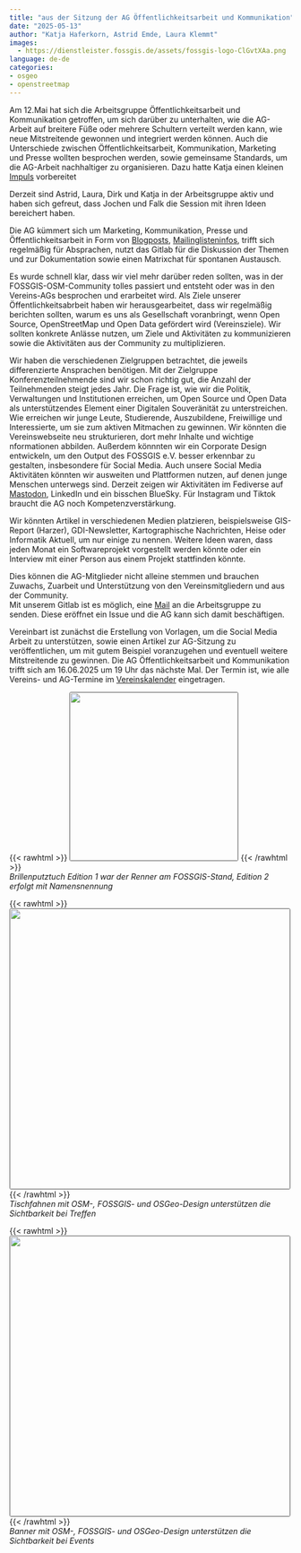 ```yaml
---
title: "aus der Sitzung der AG Öffentlichkeitsarbeit und Kommunikation"
date: "2025-05-13"
author: "Katja Haferkorn, Astrid Emde, Laura Klemmt"
images:
  - https://dienstleister.fossgis.de/assets/fossgis-logo-ClGvtXAa.png
language: de-de
categories:
- osgeo
- openstreetmap
---
```


Am 12.Mai hat sich die Arbeitsgruppe Öffentlichkeitsarbeit und Kommunikation getroffen, um sich darüber zu unterhalten, wie die AG-Arbeit auf breitere Füße oder mehrere Schultern verteilt werden kann, wie neue Mitstreitende gewonnen und integriert werden können. 
Auch die Unterschiede zwischen Öffentlichkeitsarbeit, Kommunikation, Marketing und Presse wollten besprochen werden, sowie gemeinsame Standards, um die AG-Arbeit nachhaltiger zu organisieren.
Dazu hatte Katja einen kleinen [Impuls](https://pad.lorenz.lu/p/rdbv_qFWb#) vorbereitet

Derzeit sind Astrid, Laura, Dirk und Katja in der Arbeitsgruppe aktiv und haben sich gefreut, dass Jochen und Falk die Session mit ihren Ideen bereichert haben.

Die AG kümmert sich um Marketing, Kommunikation, Presse und Öffentlichkeitsarbeit in Form von [Blogposts](https://fossgis.de/), [Mailinglisteninfos](https://lists.fossgis.de/pipermail/fossgis-talk-liste/), trifft sich regelmäßig für Absprachen, nutzt das Gitlab für die Diskussion der Themen und zur Dokumentation sowie einen Matrixchat für spontanen Austausch.

Es wurde schnell klar, dass wir viel mehr darüber reden sollten, was in der FOSSGIS-OSM-Community tolles passiert und entsteht oder was in den Vereins-AGs besprochen und erarbeitet wird. 
Als Ziele unserer Öffentlichkeitsabrbeit haben wir herausgearbeitet, dass wir regelmäßig berichten sollten, warum es uns als Gesellschaft voranbringt, wenn Open Source, OpenStreetMap und Open Data gefördert wird (Vereinsziele). Wir sollten konkrete Anlässe nutzen, um Ziele und Aktivitäten zu kommunizieren sowie die Aktivitäten aus der Community zu multiplizieren.

Wir haben die verschiedenen Zielgruppen betrachtet, die jeweils differenzierte Ansprachen benötigen. Mit der Zielgruppe Konferenzteilnehmende sind wir schon richtig gut, die Anzahl der Teilnehmenden steigt jedes Jahr. 
Die Frage ist, wie wir die Politik, Verwaltungen und Institutionen erreichen, um Open Source und Open Data als unterstützendes Element einer Digitalen Souveränität zu unterstreichen. Wie erreichen wir junge Leute, Studierende, Auszubildene, Freiwillige und Interessierte, um sie zum aktiven Mitmachen zu gewinnen.
Wir könnten die Vereinswebseite neu strukturieren, dort mehr Inhalte und wichtige nformationen abbilden. Außerdem könnnten wir ein Corporate Design entwickeln, um den Output des FOSSGIS e.V. besser erkennbar zu gestalten, insbesondere für Social Media. Auch unsere Social Media Aktivitäten könnten wir ausweiten und Plattformen nutzen, auf denen junge Menschen unterwegs sind. Derzeit zeigen wir Aktivitäten im Fediverse auf [Mastodon](https://mastodon.online/@FOSSGISeV), LinkedIn und ein bisschen BlueSky. Für Instagram und Tiktok braucht die AG noch Kompetenzverstärkung. 

Wir könnten Artikel in verschiedenen Medien platzieren, beispielsweise GIS-Report (Harzer), GDI-Newsletter, Kartographische Nachrichten, Heise oder Informatik Aktuell, um nur einige zu nennen.
Weitere Ideen waren, dass jeden Monat ein Softwareprojekt vorgestellt werden könnte oder ein Interview mit einer Person aus einem Projekt stattfinden könnte.

Dies können die AG-Mitglieder nicht alleine stemmen und brauchen Zuwachs, Zuarbeit und Unterstützung von den Vereinsmitgliedern und aus der Community.   
Mit unserem Gitlab ist es möglich, eine [Mail](gitlab+verein-kommunikation-22-issue-@fossgis.de) an die Arbeitsgruppe zu senden. Diese eröffnet ein Issue und die AG kann sich damit beschäftigen.

Vereinbart ist zunächst die Erstellung von Vorlagen, um die Social Media Arbeit zu unterstützen, sowie einen Artikel zur AG-Sitzung zu veröffentlichen, um mit gutem Beispiel voranzugehen und eventuell weitere Mitstreitende zu gewinnen.
Die AG Öffentlichkeitsarbeit und Kommunikation trifft sich am 16.06.2025 um 19 Uhr das nächste Mal. Der Termin ist, wie alle Vereins- und AG-Termine im [Vereinsḱalender](https://fossgis.de/aktivit%C3%A4ten/termine/) eingetragen.

{{< rawhtml >}}
<img src="/news/images/2025-05-13_Foto_Brillenputztuchszene.jpg" width="300" style="border: 1px solid #808080; border-radius: 3px;"/></a>
{{< /rawhtml >}}  
*Brillenputztuch Edition 1 war der Renner am FOSSGIS-Stand, Edition 2 erfolgt mit Namensnennung*

{{< rawhtml >}}
<img src="/news/images/2025-05-13_Tischfahne_OSM_FOSSGIS_OSGeo.jpg" width="500" style="border: 1px solid #808080; border-radius: 3px;"/></a>
{{< /rawhtml >}}  
*Tischfahnen mit OSM-, FOSSGIS- und OSGeo-Design unterstützen die Sichtbarkeit bei Treffen*

{{< rawhtml >}}
<img src="/news/images/2025-05-13_Banner.png" width="500" style="border: 1px solid #808080; border-radius: 3px;"/></a>
{{< /rawhtml >}}  
*Banner mit OSM-, FOSSGIS- und OSGeo-Design unterstützen die Sichtbarkeit bei Events*
